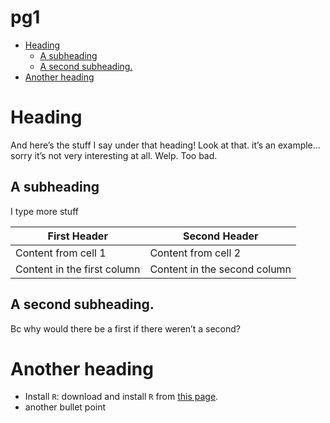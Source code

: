 pg1
================

  - [Heading](#heading)
      - [A subheading](#a-subheading)
      - [A second subheading.](#a-second-subheading.)
  - [Another heading](#another-heading)

# Heading

And here’s the stuff I say under that heading\! Look at that. it’s an
example… sorry it’s not very interesting at all. Welp. Too bad.

## A subheading

I type more stuff

First Header | Second Header
------------ | -------------
Content from cell 1 | Content from cell 2
Content in the first column | Content in the second column

## A second subheading.

Bc why would there be a first if there weren’t a second?

# Another heading

  - Install `R`: download and install `R` from [this
    page](https://cran.r-project.org/).
  - another bullet point

